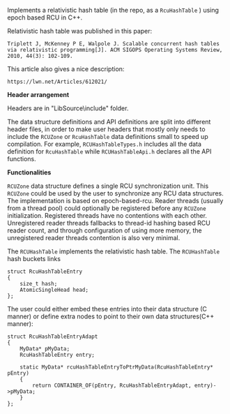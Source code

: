 

Implements a relativistic hash table (in the repo, as a `RcuHashTable` ) using epoch based RCU in C++.

Relativistic hash table was published in this paper:

```
Triplett J, McKenney P E, Walpole J. Scalable concurrent hash tables via relativistic programming[J]. ACM SIGOPS Operating Systems Review, 2010, 44(3): 102-109.
```
This article also gives a nice description:

```
https://lwn.net/Articles/612021/
```

**Header arrangement**

Headers are in "LibSource\include" folder. 

The data structure definitions and API definitions are split into different header files, in order to make user headers that mostly only needs to include the `RCUZone` or `RcuHashTable` data definitions small to speed up compilation. For example, `RCUHashTableTypes.h` includes all the data definition for `RcuHashTable` while `RCUHashTableApi.h` declares all the API functions.

**Functionalities**


`RCUZone` data structure defines a single RCU synchronization unit. This `RCUZone` could be used by the user to synchronize any RCU data structures. The implementation is based on epoch-based-rcu. Reader threads (usually from a thread pool) could optionally be registered before any `RCUZone` initialization. Registered threads have no contentions with each other. Unregistered reader threads fallbacks to thread-id hashing based RCU reader count, and through configuration of using more memory, the unregistered reader threads contention is also very minimal. 

The `RCUHashTable` implements the relativistic hash table. The `RCUHashTable` hash buckets links 
```
struct RcuHashTableEntry
{
    size_t hash;
    AtomicSingleHead head;
};
```
The user could either embed these entries into their data structure (C manner) or define extra nodes to point to their own data structures(C++ manner):

```
struct RcuHashTableEntryAdapt
{
    MyData* pMyData;
    RcuHashTableEntry entry;

    static MyData* rcuHashTableEntryToPtrMyData(RcuHashTableEntry* pEntry)   
    {
        return CONTAINER_OF(pEntry, RcuHashTableEntryAdapt, entry)->pMyData;
    } 
};
```





